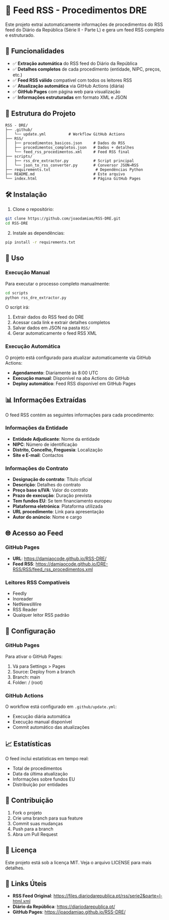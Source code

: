 # 📰 Feed RSS - Procedimentos DRE

Este projeto extrai automaticamente informações de procedimentos do RSS feed do Diário da República (Série II - Parte L) e gera um feed RSS completo e estruturado.

## 🚀 Funcionalidades

- ✅ **Extração automática** do RSS feed do Diário da República
- ✅ **Detalhes completos** de cada procedimento (entidade, NIPC, preços, etc.)
- ✅ **Feed RSS válido** compatível com todos os leitores RSS
- ✅ **Atualização automática** via GitHub Actions (diária)
- ✅ **GitHub Pages** com página web para visualização
- ✅ **Informações estruturadas** em formato XML e JSON

## 📁 Estrutura do Projeto

```
RSS - DRE/
├── .github/
│   └── update.yml          # Workflow GitHub Actions
├── RSS/
│   ├── procedimentos_basicos.json     # Dados do RSS
│   ├── procedimentos_completos.json   # Dados + detalhes
│   └── feed_rss_procedimentos.xml     # Feed RSS final
├── scripts/
│   ├── rss_dre_extractor.py           # Script principal
│   └── json_to_rss_converter.py       # Conversor JSON→RSS
├── requirements.txt                    # Dependências Python
├── README.md                          # Este arquivo
└── index.html                         # Página GitHub Pages
```

## 🛠️ Instalação

1. Clone o repositório:

```bash
git clone https://github.com/joaodamiao/RSS-DRE.git
cd RSS-DRE
```

2. Instale as dependências:

```bash
pip install -r requirements.txt
```

## 🎯 Uso

### Execução Manual

Para executar o processo completo manualmente:

```bash
cd scripts
python rss_dre_extractor.py
```

O script irá:

1. Extrair dados do RSS feed do DRE
2. Acessar cada link e extrair detalhes completos
3. Salvar dados em JSON na pasta `RSS/`
4. Gerar automaticamente o feed RSS XML

### Execução Automática

O projeto está configurado para atualizar automaticamente via GitHub Actions:

- **Agendamento**: Diariamente às 8:00 UTC
- **Execução manual**: Disponível na aba Actions do GitHub
- **Deploy automático**: Feed RSS disponível em GitHub Pages

## 📊 Informações Extraídas

O feed RSS contém as seguintes informações para cada procedimento:

### Informações da Entidade

- **Entidade Adjudicante**: Nome da entidade
- **NIPC**: Número de identificação
- **Distrito, Concelho, Freguesia**: Localização
- **Site e E-mail**: Contactos

### Informações do Contrato

- **Designação do contrato**: Título oficial
- **Descrição**: Detalhes do contrato
- **Preço base s/IVA**: Valor do contrato
- **Prazo de execução**: Duração prevista
- **Tem fundos EU**: Se tem financiamento europeu
- **Plataforma eletrónica**: Plataforma utilizada
- **URL procedimento**: Link para apresentação
- **Autor do anúncio**: Nome e cargo

## 🌐 Acesso ao Feed

### GitHub Pages

- **URL**: https://damiaocode.github.io/RSS-DRE/
- **Feed RSS**: https://damiaocode.github.io/DRE-RSS/RSS/feed_rss_procedimentos.xml

### Leitores RSS Compatíveis

- Feedly
- Inoreader
- NetNewsWire
- RSS Reader
- Qualquer leitor RSS padrão

## 🔧 Configuração

### GitHub Pages

Para ativar o GitHub Pages:

1. Vá para Settings > Pages
2. Source: Deploy from a branch
3. Branch: main
4. Folder: / (root)

### GitHub Actions

O workflow está configurado em `.github/update.yml`:

- Execução diária automática
- Execução manual disponível
- Commit automático das atualizações

## 📈 Estatísticas

O feed inclui estatísticas em tempo real:

- Total de procedimentos
- Data da última atualização
- Informações sobre fundos EU
- Distribuição por entidades

## 🤝 Contribuição

1. Fork o projeto
2. Crie uma branch para sua feature
3. Commit suas mudanças
4. Push para a branch
5. Abra um Pull Request

## 📄 Licença

Este projeto está sob a licença MIT. Veja o arquivo LICENSE para mais detalhes.

## 🔗 Links Úteis

- **RSS Feed Original**: https://files.diariodarepublica.pt/rss/serie2&parte=l-html.xml
- **Diário da República**: https://diariodarepublica.pt/
- **GitHub Pages**: https://joaodamiao.github.io/RSS-DRE/

